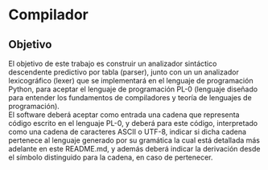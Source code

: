 # Compilador
<h2>Objetivo</h2>
<p>El objetivo de este trabajo es construir un analizador sintáctico descendente predictivo por tabla (parser), junto con un un analizador lexicográfico (lexer) que se implementará en el lenguaje de programación Python, para aceptar el lenguaje de programación PL-0 (lenguaje diseñado para entender los fundamentos de compiladores y teoría de lenguajes de programación).<br>
El software deberá aceptar como entrada una cadena que representa código escrito en el lenguaje
PL-0, y deberá para este código, interpretado como una cadena de caracteres ASCII o UTF-8,
indicar si dicha cadena pertenece al lenguaje generado por su gramática la cual está detallada más adelante en este README.md, y además deberá
indicar la derivación desde el símbolo distinguido para la cadena, en caso de pertenecer.</p>